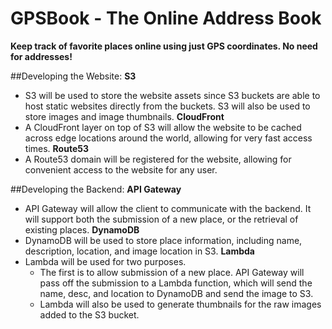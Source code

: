 # GPSBook - The Online Address Book
**Keep track of favorite places online using just GPS coordinates. No need for addresses!**

##Developing the Website:
**S3**
* S3 will be used to store the website assets since S3 buckets are able to host static websites directly from the buckets. S3 will also be used to store images and image thumbnails.
**CloudFront**
* A CloudFront layer on top of S3 will allow the website to be cached across edge locations around the world, allowing for very fast access times.
**Route53**
* A Route53 domain will be registered for the website, allowing for convenient access to the website for any user.

##Developing the Backend:
**API Gateway**
* API Gateway will allow the client to communicate with the backend. It will support both the submission of a new place, or the retrieval of existing places.
**DynamoDB**
* DynamoDB will be used to store place information, including name, description, location, and image location in S3.
**Lambda**
* Lambda will be used for two purposes.
  * The first is to allow submission of a new place. API Gateway will pass off the submission to a Lambda function, which will send the name, desc, and location to DynamoDB and send the image to S3.
  * Lambda will also be used to generate thumbnails for the raw images added to the S3 bucket.